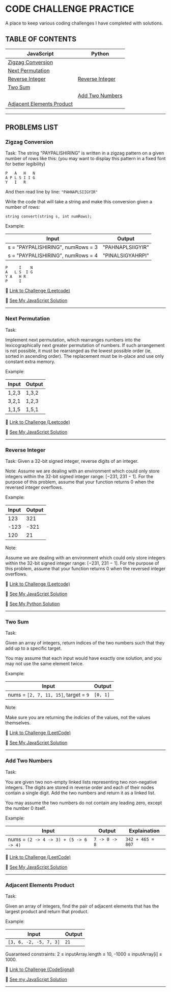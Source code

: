 # CODE CHALLENGE PRACTICE

A place to keep various coding challenges I have completed with solutions.

## TABLE OF CONTENTS

| JavaScript                                              | Python                              |
| ------------------------------------------------------- | ----------------------------------- |
| [Zigzag Conversion](#zigzag-conversion)                 |                                     |
| [Next Permutation](#next-permutation)                   |                                     |
| [Reverse Integer](#reverse-integer)                     | [Reverse Integer](#reverse-integer) |
| [Two Sum](#two-sum)                                     |                                     |
|                                                         | [Add Two Numbers](#add-two-numbers) |
| [Adjacent Elements Product](#adjacent-elements-product) |                                     |

---

## PROBLEMS LIST

### Zigzag Conversion

Task:
The string "PAYPALISHIRING" is written in a zigzag pattern on a given number of rows like this: (you may want to display this pattern in a fixed font for better legibility)

```
P   A   H   N
A P L S I I G
Y   I   R
```

And then read line by line: `"PAHNAPLSIIGYIR"`

Write the code that will take a string and make this conversion given a number of rows:

```
string convert(string s, int numRows);
```

Example:

| Input                             | Output           |
| --------------------------------- | ---------------- |
| s = "PAYPALISHIRING", numRows = 3 | "PAHNAPLSIIGYIR" |
| s = "PAYPALISHIRING", numRows = 4 | "PINALSIGYAHRPI" |

```
P     I    N
A   L S  I G
Y A   H R
P     I
```

🔗 [Link to Challenge (Leetcode)](https://leetcode.com/problems/zigzag-conversion/)

👀 [See My JavaScript Solution](https://github.com/Kristinbarr/code-challenges/blob/master/Solutions/zigzag-conversion.js)

---

### Next Permutation

Task:

Implement next permutation, which rearranges numbers into the lexicographically next greater permutation of numbers. If such arrangement is not possible, it must be rearranged as the lowest possible order (ie, sorted in ascending order). The replacement must be in-place and use only constant extra memory.

Example:

| Input | Output |
| ----- | ------ |
| 1,2,3 | 1,3,2  |
| 3,2,1 | 1,2,3  |
| 1,1,5 | 1,5,1  |

🔗 [Link to Challenge (Leetcode)](https://leetcode.com/problems/next-permutation/)

👀 [See My JavaScript Solution](https://github.com/Kristinbarr/code-challenges/blob/master/Solutions/next-permutation.js)

---

### Reverse Integer

Task:
Given a 32-bit signed integer, reverse digits of an integer.

Note:
Assume we are dealing with an environment which could only store integers within the 32-bit signed integer range: [−231, 231 − 1]. For the purpose of this problem, assume that your function returns 0 when the reversed integer overflows.

Example:

| Input | Output |
| ----- | ------ |
| 123   | 321    |
| -123  | -321   |
| 120   | 21     |

Note:

Assume we are dealing with an environment which could only store integers within the 32-bit signed integer range: [−231, 231 − 1]. For the purpose of this problem, assume that your function returns 0 when the reversed integer overflows.

🔗 [Link to Challenge (Leetcode)](https://leetcode.com/problems/reverse-integer)

👀 [See My JavaScript Solution](https://github.com/Kristinbarr/code-challenges/blob/master/Solutions/reverse-integer.js)

👀 [See My Python Solution](https://github.com/Kristinbarr/code-challenges/blob/master/Solutions/reverse-integer.py)

---

### Two Sum

Task:

Given an array of integers, return indices of the two numbers such that they add up to a specific target.

You may assume that each input would have exactly one solution, and you may not use the same element twice.

Example:

| Input                                 | Output   |
| ------------------------------------- | -------- |
| nums = `[2, 7, 11, 15]`, target = `9` | `[0, 1]` |

Note:

Make sure you are returning the _indicies_ of the values, not the values themselves.

🔗 [Link to Challenge (LeetCode)](https://leetcode.com/problems/two-sum/)

👀 [See My JavaScript Solution](https://github.com/Kristinbarr/code-challenges/blob/master/Solutions/two-sum.js)

---

### Add Two Numbers

Task:

You are given two non-empty linked lists representing two non-negative integers. The digits are stored in reverse order and each of their nodes contain a single digit. Add the two numbers and return it as a linked list.

You may assume the two numbers do not contain any leading zero, except the number 0 itself.

Example:

| Input                                  | Output        | Explaination      |
| -------------------------------------- | ------------- | ----------------- |
| nums = `(2 -> 4 -> 3) + (5 -> 6 -> 4)` | `7 -> 0 -> 8` | `342 + 465 = 807` |

🔗 [Link to Challenge (LeetCode)](https://leetcode.com/problems/add-two-numbers/)

👀 [See My JavaScript Solution](https://github.com/Kristinbarr/code-challenges/blob/master/Solutions/add-two-numbers.js)

---

### Adjacent Elements Product

Task:

Given an array of integers, find the pair of adjacent elements that has the largest product and return that product.

Example:

| Input                  | Output |
| ---------------------- | ------ |
| `[3, 6, -2, -5, 7, 3]` | `21`   |

Guaranteed constraints:
2 ≤ inputArray.length ≤ 10,
-1000 ≤ inputArray[i] ≤ 1000.

🔗 [Link to Challenge (CodeSignal)](https://app.codesignal.com/arcade/intro/level-2/xzKiBHjhoinnpdh6m)

👀 [See my JavaScript Solution](https://github.com/Kristinbarr/code-challenges/blob/master/Solutions/adjacent-elements-product.js)

---
